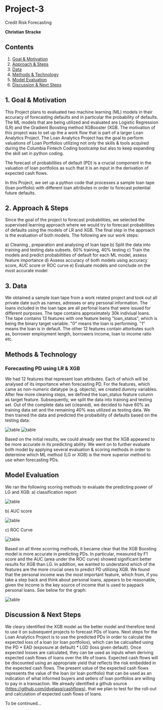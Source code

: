# Project-3
Credit Risk Forecasting

**Christian Stracke**

## Contents

1. [Goal & Motivation](#Motivation-&-Summary) 
2. [Approach & Steps](#Our-Approach)
3. [Data](#Data)
4. [Methods & Technology](#Methods-&-Technology)
5. [Model Evaluation](#Model-Evaluation)
6. [Discussion & Next Steps](#Discussion-&-NextSteps)


## 1. Goal & Motivation
This Project plans to evaluated two machine learning (ML) models in their accuracy of forecasting defaults and in particular the probability of defaults. 
The ML models that are being utilized and evaluated are Logistic Regression (LR) and the Gradient Boosting method XGBooster (XGB. The motivation of this project was to set up the a work flow that is part of a larger Loan Analytics Project. 
The Loan Analytics Project has the goal to perform valuations of Loan Portfolios utilizing not only the skills & tools acquired during the Columbia Fintech Coding bootcamp but also to keep expanding the skill set in python coding.

The forecast of probabilities of default (PD) is a crucial component in the valuation of loan portfolios as such that it is an input in the derivation of expected cash flows.

In this Project, we set up a python code that processes a sample loan tape (loan portfolio) with different loan attributes in order to forecast potential future defaults. 

## 2. Approach & Steps
Since the goal of the project to forecast probabilities, we selected the supervised learning approach where we would try to forecast probabilities of defaults using the models of LR and XGB. The final step in the approach is the evaluation of both models. The following are our work steps:

a) Cleaning , preparation and analysing of loan tape
b) Split the data into training and testing data subsets. 60% training, 40% testing
c) Train the models and predict probabiltities of default for each ML model, assess feature importance
d) Assess accuracy of both models using accuracy score, AUC score or ROC curve
e) Evaluate models and conclude on the most accurate model

## 3. Data

We obtained a sample loan tape from a work related project and took out all private date such as names, adresses or any personal information. The loans included in the loan tape are all perfonal loans that were issued for different purposes. The tape contains approximately 30k indiviual loans. The tape contains 13 features with one feature being "loan_status", which is being the binary target variable. "0" means the loan is performing. "1" means the loan is in default.
The other 12 features contain attorbutes such as, borrower employment length, borrowers income, loan to income ratio etc.

## Methods & Technology

### Forecasting PD using LR & XGB
We had 12 features that represent loan attributes. Each of which will be analysed of its importance when forecasting PD. For the features, which came as non-numeric datatype (e.g. objects), we created dummy variables. After few more cleaning steps, we defined the loan_status feature column as target feature. Subsequently, we split the data into training and testing set. Out of the complete data set (cleaned), we decided to have 60% as training data set and the remaining 40% was utilized as testing data.
We then trained the data and predicted the probaibility of defaults based on the testing data:

![table](https://github.com/Chris232181/Project-3/Forecast_PD_LG_Table.PNG "LG_PD Forecast")
![table](https://github.com/Chris232181/Project-3/Forecast_PD_XGB_Table.PNG "XGB_PD Forecast")

Based on the initial results, we could already see that the XGB appeared to be more accurate in its predicting ability.
We went on to further evaluate both model by applying several evaluation & scoring methods in order to determine which ML method (LG or XGB) is the more superior method to use when forecasting PDs.


## Model Evaluation

We ran the following scoring methods to evaluate the predicting power of LG and XGB:
a) classification report

![table](https://github.com/Chris232181/Project-3/Classreport_comparison_Table.PNG "Classification report")

b) AUC score

![table](https://github.com/Chris232181/Project-3/AUCScore_comparison_Table.PNG "AUC Score")

c) ROC Curve

![table](https://github.com/Chris232181/Project-3/ROCcurve_comparison_Table.PNG "ROC")

Based on all three scorring methods, it became clear that the XGB Boosting model is more accurate in predicting PDs. In particular, measured by F1 score and the AUC (area under the ROC curve) showed significant better results for XGB than LG. In addition, we wanted to understand which of the features are the more crucial ones to predict PD utilizing XGB. We found that the personal income was the most important feature, which from, if you take a step back and think about personal loans, appears to be reasonable, given the income is the key source of income that is used to paypack personal loans. See below for the graph:

![table](https://github.com/Chris232181/Project-3/Feature_importance_Table.PNG "ROC")


## Discussion & Next Steps


We cleary identified the XGB model as the better model and therefore tend to use it on subsequent projects to forecast PDs of loans. Next steps for the Loan Analytics Project is to use the predicted PDs in order to calculat the expected loss of a loan (or loan portfolios), which can be calcualted using the PD * EAD (exposure at default) * LGD (loss given default). Once expected losses are calculated, they can be used as inputs when deriving expected cash flows of loans over the life of loans. Expected cash flows will be discounted using an appropriate yield that reflects the risk embedded in the expected cash flows. The present value of the expected cash flows represents the value of the loan (or loan portfolio) that can be used as an indication of what informed buyers and sellers of loan portfolios are willing to pay in a transaction. We already identified a github source (https://github.com/jdvelasq/cashflows), that we plan to test for the roll-out and calculation of expected cash flows of loans.

To be continued...


